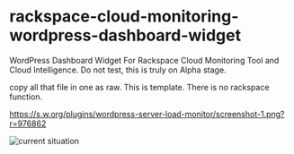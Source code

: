 rackspace-cloud-monitoring-wordpress-dashboard-widget
=====================================================

WordPress Dashboard Widget For Rackspace Cloud Monitoring Tool and Cloud Intelligence. Do not test, this is truly on Alpha stage.

copy all that file in one as raw. This is template. There is no rackspace function. 

https://s.w.org/plugins/wordpress-server-load-monitor/screenshot-1.png?r=976862

![current situation](https://s.w.org/plugins/wordpress-server-load-monitor/screenshot-1.png)
